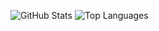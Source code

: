 ![GitHub Stats](https://github-readme-stats.vercel.app/api?username=kietdz0505&show_icons=true&hide_title=true)
![Top Languages](https://github-readme-stats.vercel.app/api/top-langs/?username=kietdz0505&layout=compact)

